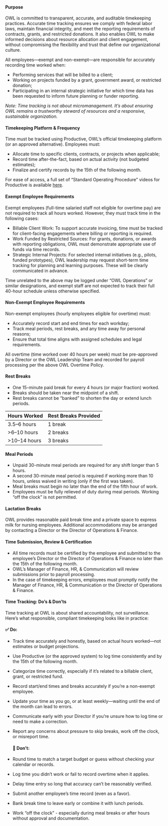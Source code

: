 #### **Purpose**

OWL is committed to transparent, accurate, and auditable timekeeping practices. Accurate time tracking ensures we comply with federal labor laws, maintain financial integrity, and meet the reporting requirements of contracts, grants, and restricted donations. It also enables OWL to make informed decisions about resource allocation and client engagement, without compromising the flexibility and trust that define our organizational culture.

All employees—exempt and non-exempt—are responsible for accurately recording time worked when:

* Performing services that will be billed to a client;  
* Working on projects funded by a grant, government award, or restricted donation;  
* Participating in an internal strategic initiative for which time data has been requested to inform future planning or funder reporting.

*Note: Time tracking is not about micromanagement. It’s about ensuring OWL remains a trustworthy steward of resources and a responsive, sustainable organization.*

#### **Timekeeping Platform & Frequency**

Time must be tracked using Productive, OWL’s official timekeeping platform (or an approved alternative). Employees must:

* Allocate time to specific clients, contracts, or projects when applicable;  
* Record time after-the-fact, based on actual activity (not budgeted estimates);  
* Finalize and certify records by the 15th of the following month.

For ease of access, a full set of “Standard Operating Procedure” videos for Productive is available [here](https://drive.google.com/drive/folders/1DOifmB0RI4qV1wqcdtIsyVvm_BKxhvyP?usp=drive_link).

#### **Exempt Employee Requirements**

Exempt employees (full-time salaried staff not eligible for overtime pay) are not required to track all hours worked. However, they must track time in the following cases:

* Billable Client Work: To support accurate invoicing, time must be tracked for client-facing engagements where billing or reporting is required.  
* Work Funded by Restricted Sources: For grants, donations, or awards with reporting obligations, OWL must demonstrate appropriate use of funds via time records.  
* Strategic Internal Projects: For selected internal initiatives (e.g., pilots, funded prototypes), OWL leadership may request short-term time tracking for planning and learning purposes. These will be clearly communicated in advance.

Time unrelated to the above may be logged under “OWL Operations” or similar designations, and exempt staff are not expected to track their full 40-hour schedule unless otherwise specified.

#### **Non-Exempt Employee Requirements**

Non-exempt employees (hourly employees eligible for overtime) must:

* Accurately record start and end times for each workday;  
* Track meal periods, rest breaks, and any time away for personal reasons;  
* Ensure that total time aligns with assigned schedules and legal requirements.

All overtime (time worked over 40 hours per week) must be pre-approved by a Director or the OWL Leadership Team and recorded for payroll processing per the above OWL Overtime Policy.

#### **Rest Breaks**

* One 15-minute paid break for every 4 hours (or major fraction) worked.  
* Breaks should be taken near the midpoint of a shift.  
* Rest breaks cannot be “banked” to shorten the day or extend lunch periods.

| Hours Worked | Rest Breaks Provided |
| ----- | ----- |
| 3.5–6 hours | 1 break |
| \>6–10 hours | 2 breaks |
| \>10–14 hours | 3 breaks |

#### **Meal Periods**

* Unpaid 30-minute meal periods are required for any shift longer than 5 hours.  
* A second 30-minute meal period is required if working more than 10 hours, unless waived in writing (only if the first was taken).  
* Meal breaks must begin no later than the end of the fifth hour of work.  
* Employees must be fully relieved of duty during meal periods. Working “off the clock” is not permitted.

#### **Lactation Breaks**

OWL provides reasonable paid break time and a private space to express milk for nursing employees. Additional accommodations may be arranged by contacting a Director or the Director of Operations & Finance.

#### **Time Submission, Review & Certification**

* All time records must be certified by the employee and submitted to the employee’s Director or the Director of Operations & Finance no later than the 15th of the following month.  
* OWL’s Manager of Finance, HR, & Communication will review submissions prior to payroll processing.  
* In the case of timekeeping errors, employees must promptly notify the Manager of Finance, HR, & Communication or the Director of Operations & Finance.

#### **Time Tracking: Do’s & Don’ts**

Time tracking at OWL is about shared accountability, not surveillance. Here’s what responsible, compliant timekeeping looks like in practice:

#### **✅ Do:**

* Track time accurately and honestly, based on actual hours worked—not estimates or budget projections.  
* Use Productive (or the approved system) to log time consistently and by the 15th of the following month.  
* Categorize time correctly, especially if it’s related to a billable client, grant, or restricted fund.  
* Record start/end times and breaks accurately if you’re a non-exempt employee.  
* Update your time as you go, or at least weekly—waiting until the end of the month can lead to errors.  
* Communicate early with your Director if you’re unsure how to log time or need to make a correction.  
* Report any concerns about pressure to skip breaks, work off the clock, or misreport time.


  #### **🚫 Don’t:**

* Round time to match a target budget or guess without checking your calendar or records.  
* Log time you didn’t work or fail to record overtime when it applies.  
* Delay time entry so long that accuracy can’t be reasonably verified.  
* Submit another employee’s time record (even as a favor).  
* Bank break time to leave early or combine it with lunch periods.  
* Work “off the clock” \- especially during meal breaks or after hours without approval and documentation.
